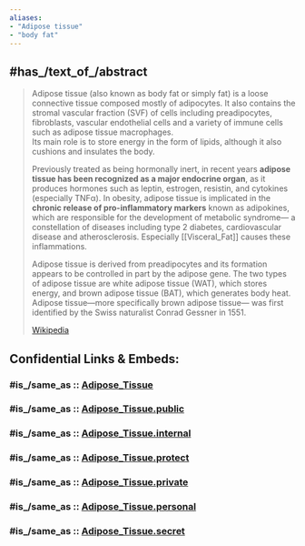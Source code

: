 ```yaml
---
aliases:
- "Adipose tissue"
- "body fat"
---
```


## #has_/text_of_/abstract 

> Adipose tissue (also known as body fat or simply fat) is a loose connective tissue 
> composed mostly of adipocytes. 
> It also contains the stromal vascular fraction (SVF) of cells including preadipocytes, fibroblasts, 
> vascular endothelial cells and a variety of immune cells such as adipose tissue macrophages.     
> Its main role is to store energy in the form of lipids, although it also cushions and insulates the body.
>
> Previously treated as being hormonally inert, in recent years 
> **adipose tissue has been recognized as a major endocrine organ**, 
> as it produces hormones such as leptin, estrogen, resistin, and cytokines (especially TNFα). 
> In obesity, adipose tissue is implicated in the __chronic release of pro-inflammatory markers__ 
> known as adipokines, which are responsible for the development of metabolic syndrome—
> a constellation of diseases including type 2 diabetes, cardiovascular disease and atherosclerosis.
> Especially [[Visceral_Fat]] causes these inflammations. 
>
> Adipose tissue is derived from preadipocytes 
> and its formation appears to be controlled in part by the adipose gene. 
> The two types of adipose tissue are white adipose tissue (WAT), which stores energy, 
> and brown adipose tissue (BAT), which generates body heat. 
> Adipose tissue—more specifically brown adipose tissue—
> was first identified by the Swiss naturalist Conrad Gessner in 1551.
>
> [Wikipedia](https://en.wikipedia.org/wiki/Adipose%20tissue) 


## Confidential Links & Embeds: 

### #is_/same_as :: [Adipose_Tissue](Adipose_Tissue.md) 

### #is_/same_as :: [Adipose_Tissue.public](/_public/bio/Medicine/Anatomy/Adipose_Tissue.public.md) 

### #is_/same_as :: [Adipose_Tissue.internal](/_internal/bio/Medicine/Anatomy/Adipose_Tissue.internal.md) 

### #is_/same_as :: [Adipose_Tissue.protect](/_protect/bio/Medicine/Anatomy/Adipose_Tissue.protect.md) 

### #is_/same_as :: [Adipose_Tissue.private](/_private/bio/Medicine/Anatomy/Adipose_Tissue.private.md) 

### #is_/same_as :: [Adipose_Tissue.personal](/_personal/bio/Medicine/Anatomy/Adipose_Tissue.personal.md) 

### #is_/same_as :: [Adipose_Tissue.secret](/_secret/bio/Medicine/Anatomy/Adipose_Tissue.secret.md)

